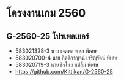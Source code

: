 # โครงงานเกม 2560
## G-2560-25 โปรเพลเยอร์
+ 583021328-3 นาย เจตพล พหล  พิเศษ
+ 583020700-4 นาย กิตติกาญจน์ เจริญรัตน์  พิเศษ
+ 583020719-3 นาย ธีรไนย แซ่ลิ้ม  พิเศษ
+ https://github.com/Kittikan/G-2560-25
